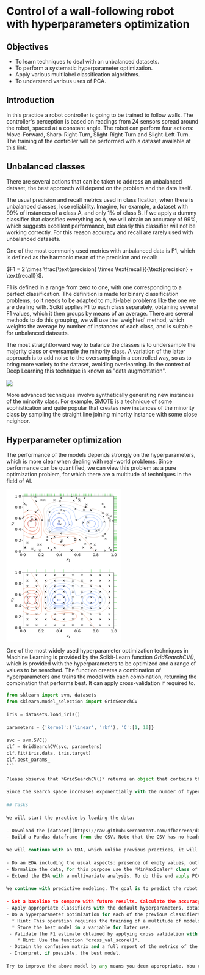 # Control of a wall-following robot with hyperparameters optimization

## Objectives
- To learn techniques to deal with an unbalanced datasets.
- To perform a systematic hyperparameter optimization.
- Apply various multilabel classification algorithms.
- To understand various uses of PCA.

## Introduction
In this practice a robot controller is going to be trained to follow walls. The controller's perception is based on readings from 24 sensors spread around the robot, spaced at a constant angle. The robot can perform four actions: Move-Forward, Sharp-Right-Turn, Slight-Right-Turn and Slight-Left-Turn. The training of the controller will be performed with a dataset available at [this link](https://raw.githubusercontent.com/dfbarrero/dataCourse/master/assignments/wall/sensor_readings_24.csv).

## Unbalanced classes
There are several actions that can be taken to address an unbalanced dataset, the best approach will depend on the problem and the data itself. 

The usual precision and recall metrics used in classification, when there is unbalanced classes, lose reliability. Imagine, for example, a dataset with 99% of instances of a class A, and only 1% of class B. If we apply a dummy classifier that classifies everything as A, we will obtain an accuracy of 99%, which suggests excellent performance, but clearly this classifier will not be working correctly. For this reason accuracy and recall are rarely used with unbalanced datasets.

One of the most commonly used metrics with unbalanced data is F1, which is defined as the harmonic mean of the precision and recall:

$F1 = 2 \times \frac{\text{precision} \times \text{recall}}{\text{precision} + \text{recall}}$.

F1 is defined in a range from zero to one, with one corresponding to a perfect classification. The definition is made for binary classification problems, so it needs to be adapted to multi-label problems like the one we are dealing with. Scikit applies F1 to each class separately, obtaining several F1 values, which it then groups by means of an average. There are several methods to do this grouping, we will use the 'weighted' method, which weights the average by number of instances of each class, and is suitable for unbalanced datasets.

The most straightforward way to balance the classes is to undersample the majority class or oversample the minority class. A variation of the latter approach is to add noise to the oversampling in a controlled way, so as to bring more variety to the dataset, avoiding overlearning. In the context of Deep Learning this technique is known as "data augmentation".

<img align="center" src="https://machinelearningmastery.com/wp-content/uploads/2019/10/Scatter-Plot-of-Imbalanced-Binary-Classification-Problem-Transformed-by-SMOTE.png" width="300">

More advanced techniques involve synthetically generating new instances of the minority class. For example, [SMOTE](https://machinelearningmastery.com/smote-oversampling-for-imbalanced-classification/) is a technique of some sophistication and quite popular that creates new instances of the minority class by sampling the straight line joining minority instance with some close neighbor. 

## Hyperparameter optimization

The performance of the models depends strongly on the hyperparameters, which is more clear when dealing with real-world problems. Since performance can be quantified, we can view this problem as a pure optimization problem, for which there are a multitude of techniques in the field of AI. 

<img align="center" src="random.png" width="300">
<img align="center" src="grid.png" width="300">

One of the most widely used hyperparameter optimization techniques in Machine Learning is provided by the Scikit-Learn function *GridSearchCV()*, which is provided with the hyperparameters to be optimized and a range of values to be searched. The function creates a combination of hyperparameters and trains the model with each combination, returning the combination that performs best. It can apply cross-validation if required to.

````Python
from sklearn import svm, datasets
from sklearn.model_selection import GridSearchCV

iris = datasets.load_iris()

parameters = {'kernel':('linear', 'rbf'), 'C':[1, 10]}

svc = svm.SVC()
clf = GridSearchCV(svc, parameters)
clf.fit(iris.data, iris.target)
clf.best_params_
```

Please observe that *GridSearchCV()* returns an object that contains the result of the search, but behaves like a model.

Since the search space increases exponentially with the number of hyperparameters to be optimized, grid search becomes computationally intractable with some ease. A randomized search may be useful in these cases (*see RandomizedSearchCV()*).

## Tasks

We will start the practice by loading the data:

- Download the [dataset](https://raw.githubusercontent.com/dfbarrero/dataCourse/master/assignments/wall/sensor_readings_24.csv). 
- Build a Pandas dataframe from the CSV. Note that the CSV has no headers, so you will have to add them somehow. Please, try not to write down a 24-elements list by hand.

We will continue with an EDA, which unlike previous practices, it will incorporate a multivariate analysis.

- Do an EDA including the usual aspects: presence of empty values, outliers, number of instances, number and type of attributes, main statistical properties of attributes, univariate and bivariate analysis, including correlations among attributes. 
- Normalize the data, for this purpose use the *MinMaxScaler* class of Scikit-Learn. In this case normalization is not very relevant because all attributes have the same units and share similar magnitudes, but some algorithms such as PCA may benefit.
- Extend the EDA with a multivariate analysis. To do this end apply PCA and visualize the components in 2D (or 3D, if desired) and visualize the amount of variance explained by each component. Evaluate the difficulty of classification based on this information along with the convenience of reducing the dimensionality of the data set with PCA. 

We continue with predictive modeling. The goal is to predict the robot's action based on its sonar sensor readings. 

- Set a baseline to compare with future results. Calculate the accuracy and F1 (look for the Scikit-Learn function *f1_score()*, with a weighted average) of a dummy classifier. What is the difference between the two?
- Apply appropriate classifiers with the default hyperparameters, obtaining F1. Since the dataset is unbalanced, stratify the split between the training and test sets to ensure that all classes are present in the same proportion. Note that the dataset is multi-class, so certain algorithms do not apply, and other algorithms will need adaptations.
- Do a hyperparameter optimization for each of the previous classifiers and compare the results. Use the *GridSearchCV()* function for this with weighted F1 as score.
  * Hint: This operation requires the training of a multitude of models and can potentially be computationally very demanding, especially if cross validation is added (not required for this practice, but recommended). One way to speed up the execution is to parallelize the search, for which the *n_jobs* parameter is used in the *GridSearchCV()* function. *n_jobs* contains the number of processors with which the search will be performed, by default it is 1, a value of -1 indicates the use of all processors.
  * Store the best model in a variable for later use.
 - Validate the F1 estimate obtained by applying cross validation with five folds. 
    * Hint: Use the function *cross_val_score()*.
 - Obtain the confusion matrix and a full report of the metrics of the best model.
 - Interpret, if possible, the best model.

Try to improve the above model by any means you deem appropriate. You can, for example, balance the training set by oversampling the minority class, use the PCA as input to the classifier, or apply ensemble-based classifiers.
